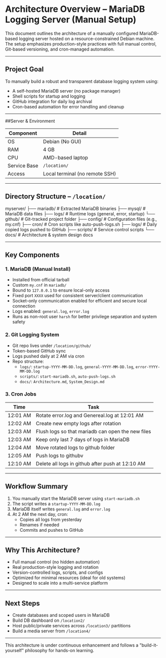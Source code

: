 # Architecture Overview – MariaDB Logging Server (Manual Setup)

This document outlines the architecture of a manually configured MariaDB-based logging server hosted on a resource-constrained Debian machine. The setup emphasizes production-style practices with full manual control, Git-based versioning, and cron-managed automation.

---

## Project Goal

To manually build a robust and transparent database logging system using:

- A self-hosted MariaDB server (no package manager)
- Shell scripts for startup and logging
- GitHub integration for daily log archival
- Cron-based automation for error handling and cleanup

---

##Server & Environment

| Component      | Detail                          |
|----------------|---------------------------------|
| OS             | Debian (No GUI)                 |
| RAM            | 4 GB                            |
| CPU            | AMD-based laptop                |
| Service Base   | `/location/`                    |
| Access         | Local terminal (no remote SSH)  |

---

## Directory Structure – `/location/`
myserver/
├── mariadb/ # Extracted MariaDB binaries
├── mysql/ # MariaDB data files
├── logs/ # Runtime logs (general, error, startup)
└── github/ # Git-tracked project folder
  ├── config/ # Configuration files (e.g., my.cnf)
  ├── cron/ # Cron scripts like auto-push-logs.sh
  ├── logs/ # Daily copied logs pushed to GitHub
  ├── scripts/ # Service control scripts
  └── docs/ # Architecture & system design docs

---

## Key Components

### 1. MariaDB (Manual Install)
- Installed from official tarball
- Custom `my.cnf` in `mariadb/`
- Bound to `127.0.0.1` to ensure local-only access
- Fixed port `XXXX` used for consistent server/client communication
- Socket-only communication enabled for efficient and secure local connection
- Logs enabled: `general.log`, `error.log`
- Runs as non-root user `harsh` for better privilege separation and system safety

### 2. Git Logging System
- Git repo lives under `/location/github/`
- Token-based GitHub sync
- Logs pushed daily at 2 AM via cron
- Repo structure:
  - `logs/`: `startup-YYYY-MM-DD.log`, `general-YYYY-MM-DD.log`, `error-YYYY-MM-DD.log`
  - `scripts/`: `start-mariadb.sh`, `auto-push-logs.sh`
  - `docs/`: `Architecture.md`, `System_Design.md`

### 3. Cron Jobs
| Time     | Task                                               |
|----------|----------------------------------------------------|
| 12:01 AM | Rotate error.log and Genereal.log at 12:01 AM      |
| 12:02 AM | Create new empty logs after rotation               |
| 12:03 AM | Flush logs so that mariadb can open the new files  |
| 12:03 AM | Keep only last 7 days of logs in MariaDB           |
| 12:04 AM | Move rotated logs to github folder                 |
| 12:05 AM | Push logs to githubv                               |
| 12:10 AM | Delete all logs in github after push at 12:10 AM   |

---

## Workflow Summary

1. You manually start the MariaDB server using `start-mariadb.sh`
2. The script writes a `startup-YYYY-MM-DD.log`
3. MariaDB itself writes `general.log` and `error.log`
4. At 2 AM the next day, cron:
   - Copies all logs from yesterday
   - Renames if needed
   - Commits and pushes to GitHub

---

## Why This Architecture?

- Full manual control (no hidden automation)
- Real production-style logging and rotation
- Version-controlled logs, scripts, and configs
- Optimized for minimal resources (ideal for old systems)
- Designed to scale into a multi-service platform

---

## Next Steps

- Create databases and scoped users in MariaDB
- Build DB dashboard on `/location2/`
- Host public/private services across `/location3/` partitions
- Build a media server from `/location4/`

---

This architecture is under continuous enhancement and follows a "build-it-yourself" philosophy for hands-on learning.

